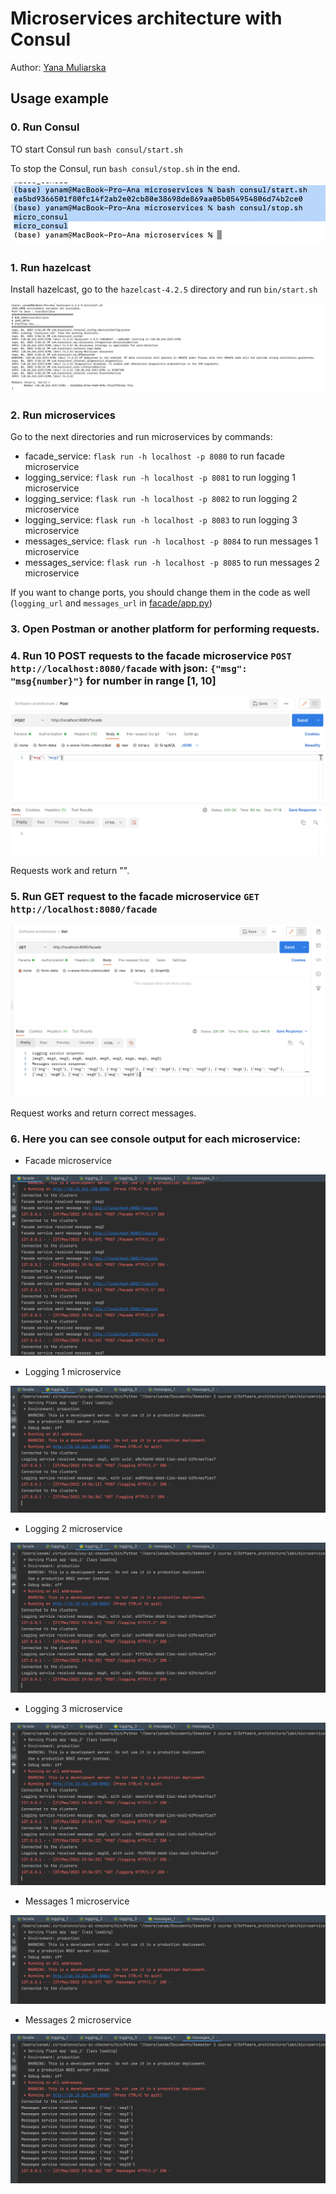 # Microservices architecture with Consul

Author: [Yana Muliarska](https://github.com/muliarska)

## Usage example

### 0. Run Consul
TO start Consul run `bash consul/start.sh`

To stop the Consul, run `bash consul/stop.sh` in the end.

![consul_logs](https://github.com/muliarska/microservices/blob/micro_consul/logs/consul_logs.png)

### 1. Run hazelcast

Install hazelcast, go to the `hazelcast-4.2.5` directory and run `bin/start.sh`

![hazelcast_logs](https://github.com/muliarska/microservices/blob/micro_consul/logs/hazelcast_logs.png)

### 2. Run microservices

Go to the next directories and run microservices by commands:
- facade_service: `flask run -h localhost -p 8080` to run facade microservice
- logging_service: `flask run -h localhost -p 8081` to run logging 1 microservice
- logging_service: `flask run -h localhost -p 8082` to run logging 2 microservice
- logging_service: `flask run -h localhost -p 8083` to run logging 3 microservice
- messages_service: `flask run -h localhost -p 8084` to run messages 1 microservice
- messages_service: `flask run -h localhost -p 8085` to run messages 2 microservice

If you want to change ports, you should change them in the code as well (`logging_url` and `messages_url` in [facade/app.py](https://github.com/muliarska/microservices/blob/micro_consul/facade_service/app.py))

### 3. Open Postman or another platform for performing requests.

### 4. Run 10 POST requests to the facade microservice `POST http://localhost:8080/facade` with json: `{"msg": "msg{number}"}` for number in range [1, 10]

![post_request](https://github.com/muliarska/microservices/blob/micro_consul/logs/post_request.png)

Requests work and return "".

### 5. Run GET request to the facade microservice `GET http://localhost:8080/facade`

![get_request](https://github.com/muliarska/microservices/blob/micro_consul/logs/get_request.png)

Request works and return correct messages.

### 6. Here you can see console output for each microservice:

- Facade microservice

![facade_logs](https://github.com/muliarska/microservices/blob/micro_consul/logs/facade_logs.png)

- Logging 1 microservice

![logging_1_logs](https://github.com/muliarska/microservices/blob/micro_consul/logs/logging_1_logs.png)

- Logging 2 microservice

![logging_2_logs](https://github.com/muliarska/microservices/blob/micro_consul/logs/logging_2_logs.png)

- Logging 3 microservice

![logging_3_logs](https://github.com/muliarska/microservices/blob/micro_consul/logs/logging_3_logs.png)

- Messages 1 microservice

![messages_1_logs](https://github.com/muliarska/microservices/blob/micro_consul/logs/messages_1_logs.png)

- Messages 2 microservice

![messages_2_logs](https://github.com/muliarska/microservices/blob/micro_consul/logs/messages_2_logs.png)



